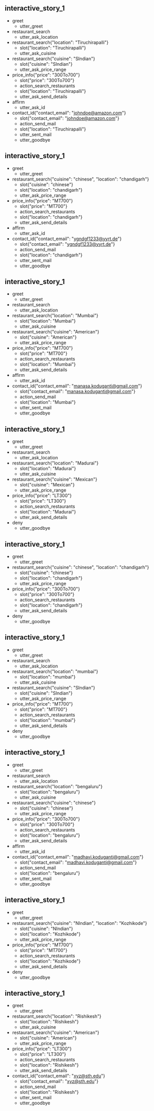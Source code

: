 ## interactive_story_1
* greet
    - utter_greet
* restaurant_search
    - utter_ask_location
* restaurant_search{"location": "Tiruchirapalli"}
    - slot{"location": "Tiruchirapalli"}
    - utter_ask_cuisine
* restaurant_search{"cuisine": "SIndian"}
    - slot{"cuisine": "SIndian"}
    - utter_ask_price_range
* price_info{"price": "300To700"}
    - slot{"price": "300To700"}
    - action_search_restaurants
    - slot{"location": "Tiruchirapalli"}
    - utter_ask_send_details
* affirm
    - utter_ask_id
* contact_id{"contact_email": "johndoe@amazon.com"}
    - slot{"contact_email": "johndoe@amazon.com"}
    - action_send_mail
    - slot{"location": "Tiruchirapalli"}
    - utter_sent_mail
    - utter_goodbye

## interactive_story_1
* greet
    - utter_greet
* restaurant_search{"cuisine": "chinese", "location": "chandigarh"}
    - slot{"cuisine": "chinese"}
    - slot{"location": "chandigarh"}
    - utter_ask_price_range
* price_info{"price": "MT700"}
    - slot{"price": "MT700"}
    - action_search_restaurants
    - slot{"location": "chandigarh"}
    - utter_ask_send_details
* affirm
    - utter_ask_id
* contact_id{"contact_email": "ygndgf1233@yyrt.de"}
    - slot{"contact_email": "ygndgf1233@yyrt.de"}
    - action_send_mail
    - slot{"location": "chandigarh"}
    - utter_sent_mail
    - utter_goodbye

## interactive_story_1
* greet
    - utter_greet
* restaurant_search
    - utter_ask_location
* restaurant_search{"location": "Mumbai"}
    - slot{"location": "Mumbai"}
    - utter_ask_cuisine
* restaurant_search{"cuisine": "American"}
    - slot{"cuisine": "American"}
    - utter_ask_price_range
* price_info{"price": "MT700"}
    - slot{"price": "MT700"}
    - action_search_restaurants
    - slot{"location": "Mumbai"}
    - utter_ask_send_details
* affirm
    - utter_ask_id
* contact_id{"contact_email": "manasa.koduganti@gmail.com"}
    - slot{"contact_email": "manasa.koduganti@gmail.com"}
    - action_send_mail
    - slot{"location": "Mumbai"}
    - utter_sent_mail
    - utter_goodbye

## interactive_story_1
* greet
    - utter_greet
* restaurant_search
    - utter_ask_location
* restaurant_search{"location": "Madurai"}
    - slot{"location": "Madurai"}
    - utter_ask_cuisine
* restaurant_search{"cuisine": "Mexican"}
    - slot{"cuisine": "Mexican"}
    - utter_ask_price_range
* price_info{"price": "LT300"}
    - slot{"price": "LT300"}
    - action_search_restaurants
    - slot{"location": "Madurai"}
    - utter_ask_send_details
* deny
    - utter_goodbye

## interactive_story_1
* greet
    - utter_greet
* restaurant_search{"cuisine": "chinese", "location": "chandigarh"}
    - slot{"cuisine": "chinese"}
    - slot{"location": "chandigarh"}
    - utter_ask_price_range
* price_info{"price": "300To700"}
    - slot{"price": "300To700"}
    - action_search_restaurants
    - slot{"location": "chandigarh"}
    - utter_ask_send_details
* deny
    - utter_goodbye

## interactive_story_1
* greet
    - utter_greet
* restaurant_search
    - utter_ask_location
* restaurant_search{"location": "mumbai"}
    - slot{"location": "mumbai"}
    - utter_ask_cuisine
* restaurant_search{"cuisine": "SIndian"}
    - slot{"cuisine": "SIndian"}
    - utter_ask_price_range
* price_info{"price": "MT700"}
    - slot{"price": "MT700"}
    - action_search_restaurants
    - slot{"location": "mumbai"}
    - utter_ask_send_details
* deny
    - utter_goodbye

## interactive_story_1
* greet
    - utter_greet
* restaurant_search
    - utter_ask_location
* restaurant_search{"location": "bengaluru"}
    - slot{"location": "bengaluru"}
    - utter_ask_cuisine
* restaurant_search{"cuisine": "chinese"}
    - slot{"cuisine": "chinese"}
    - utter_ask_price_range
* price_info{"price": "300To700"}
    - slot{"price": "300To700"}
    - action_search_restaurants
    - slot{"location": "bengaluru"}
    - utter_ask_send_details
* affirm
    - utter_ask_id
* contact_id{"contact_email": "madhavi.koduganti@gmail.com"}
    - slot{"contact_email": "madhavi.koduganti@gmail.com"}
    - action_send_mail
    - slot{"location": "bengaluru"}
    - utter_sent_mail
    - utter_goodbye

## interactive_story_1
* greet
    - utter_greet
* restaurant_search{"cuisine": "NIndian", "location": "Kozhikode"}
    - slot{"cuisine": "NIndian"}
    - slot{"location": "Kozhikode"}
    - utter_ask_price_range
* price_info{"price": "MT700"}
    - slot{"price": "MT700"}
    - action_search_restaurants
    - slot{"location": "Kozhikode"}
    - utter_ask_send_details
* deny
    - utter_goodbye

## interactive_story_1
* greet
    - utter_greet
* restaurant_search{"location": "Rishikesh"}
    - slot{"location": "Rishikesh"}
    - utter_ask_cuisine
* restaurant_search{"cuisine": "American"}
    - slot{"cuisine": "American"}
    - utter_ask_price_range
* price_info{"price": "LT300"}
    - slot{"price": "LT300"}
    - action_search_restaurants
    - slot{"location": "Rishikesh"}
    - utter_ask_send_details
* contact_id{"contact_email": "xyz@sth.edu"}
    - slot{"contact_email": "xyz@sth.edu"}
    - action_send_mail
    - slot{"location": "Rishikesh"}
    - utter_sent_mail
    - utter_goodbye
